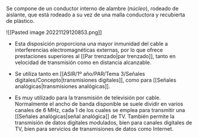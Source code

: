 Se compone de un conductor interno de alambre (*núcleo*), rodeado de aislante, que está rodeado a su vez de una malla conductora y recubierta de plástico.

![[Pasted image 20221129120853.png]]

* Esta disposición proporciona una mayor inmunidad del cable a interferencias electromagnéticas externas, por lo que ofrece prestaciones superiores al [[Par trenzado|par trenzado]], tanto en velocidad de transmisión como en distancia alcanzable.

* Se utiliza tanto en [[ASIR/1º año/PAR/Tema 3/Señales digitales/Concepto|transmisiones digitales]], como para [[Señales analógicas|transmisiones analógicas]].

* Es muy utilizado para la transmisión de televisión por cable. Normalmente el ancho de banda disponible se suele dividir en varios canales de 6 MHz, cada 1 de los cuales se emplea para transmitir una [[Señales analógicas|señal analógica]] de TV. También permite la transmisión de datos digitales modulados, bien para canales digitales de TV, bien para servicios de transmisiones de datos como Internet.
